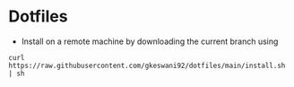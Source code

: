 # Dotfiles

- Install on a remote machine by downloading the current branch using

```
curl https://raw.githubusercontent.com/gkeswani92/dotfiles/main/install.sh | sh
```
